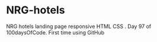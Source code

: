# NRG-hotels
NRG hotels landing page responsive HTML CSS
. Day 97 of 100daysOfCode. First time using GitHub
